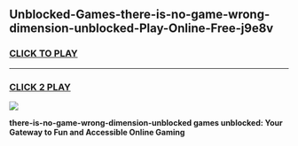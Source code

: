 
## Unblocked-Games-there-is-no-game-wrong-dimension-unblocked-Play-Online-Free-j9e8v
<h3>
<a href="https://premium76.site?title=there-is-no-game-wrong-dimension-unblocked&ref=26A">CLICK TO PLAY</a></h3>
<hr>

<h3>
<a href="https://premium76.site?title=there-is-no-game-wrong-dimension-unblocked&ref=26A">CLICK 2 PLAY</a>
  
</h3>

<a href="https://premium76.site?title=there-is-no-game-wrong-dimension-unblocked&ref=26A"><img src="https://clearcache.store/games.png"></a>


**there-is-no-game-wrong-dimension-unblocked games unblocked: Your Gateway to Fun and Accessible Online Gaming**
